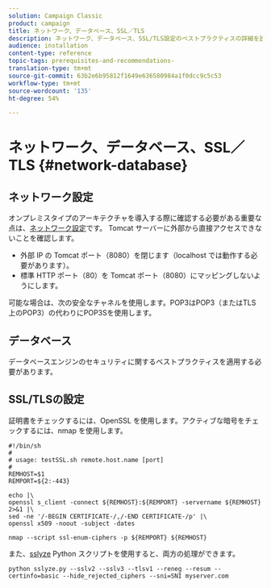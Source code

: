 ```yaml
---
solution: Campaign Classic
product: campaign
title: ネットワーク、データベース、SSL／TLS
description: ネットワーク、データベース、SSL/TLS設定のベストプラクティスの詳細を説明します。
audience: installation
content-type: reference
topic-tags: prerequisites-and-recommendations-
translation-type: tm+mt
source-git-commit: 63b2e6b95812f1649e636580984a1f0dcc9c5c53
workflow-type: tm+mt
source-wordcount: '135'
ht-degree: 54%

---
```



# ネットワーク、データベース、SSL／TLS {#network-database}

## ネットワーク設定

オンプレミスタイプのアーキテクチャを導入する際に確認する必要がある重要な点は、[ネットワーク設定](../../installation/using/network-configuration.md)です。 Tomcat サーバーに外部から直接アクセスできないことを確認します。

* 外部 IP の Tomcat ポート（8080）を閉じます（localhost では動作する必要があります）。
* 標準 HTTP ポート（80）を Tomcat ポート（8080）にマッピングしないようにします。

可能な場合は、次の安全なチャネルを使用します。POP3はPOP3（またはTLS上のPOP3）の代わりにPOP3Sを使用します。

## データベース

データベースエンジンのセキュリティに関するベストプラクティスを適用する必要があります。

## SSL/TLSの設定

証明書をチェックするには、OpenSSL を使用します。アクティブな暗号をチェックするには、nmap を使用します。

```
#!/bin/sh
#
# usage: testSSL.sh remote.host.name [port]
#
REMHOST=$1
REMPORT=${2:-443}
 
echo |\
openssl s_client -connect ${REMHOST}:${REMPORT} -servername ${REMHOST} 2>&1 |\
sed -ne '/-BEGIN CERTIFICATE-/,/-END CERTIFICATE-/p' |\
openssl x509 -noout -subject -dates
   
nmap --script ssl-enum-ciphers -p ${REMPORT} ${REMHOST}
```

また、[sslyze](https://github.com/nabla-c0d3/sslyze/releases) Python スクリプトを使用すると、両方の処理ができます。

```
python sslyze.py --sslv2 --sslv3 --tlsv1 --reneg --resum --certinfo=basic --hide_rejected_ciphers --sni=SNI myserver.com
```
